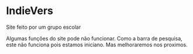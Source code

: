 # IndieVers
Site feito por um grupo escolar

Algumas funções do site pode não funcionar. Como a barra de pesquisa, este não funciona pois estamos iniciano. Mas melhoraremos nos proximos.
